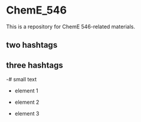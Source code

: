# ChemE_546
This is a repository for ChemE 546-related materials.

## two hashtags

## three hashtags

-# small text

* element 1
+ element 2
- element 3
